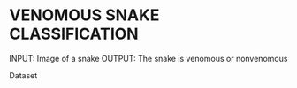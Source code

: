 # VENOMOUS SNAKE CLASSIFICATION
INPUT: Image of a snake
OUTPUT: The snake is venomous or nonvenomous

Dataset
